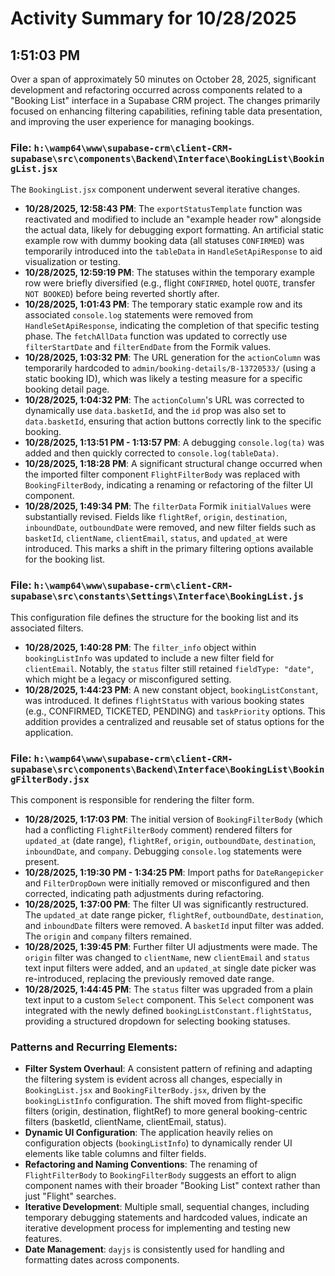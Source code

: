 # Activity Summary for 10/28/2025

## 1:51:03 PM
Over a span of approximately 50 minutes on October 28, 2025, significant development and refactoring occurred across components related to a "Booking List" interface in a Supabase CRM project. The changes primarily focused on enhancing filtering capabilities, refining table data presentation, and improving the user experience for managing bookings.

### File: `h:\wamp64\www\supabase-crm\client-CRM-supabase\src\components\Backend\Interface\BookingList\BookingList.jsx`

The `BookingList.jsx` component underwent several iterative changes.
*   **10/28/2025, 12:58:43 PM**: The `exportStatusTemplate` function was reactivated and modified to include an "example header row" alongside the actual data, likely for debugging export formatting. An artificial static example row with dummy booking data (all statuses `CONFIRMED`) was temporarily introduced into the `tableData` in `HandleSetApiResponse` to aid visualization or testing.
*   **10/28/2025, 12:59:19 PM**: The statuses within the temporary example row were briefly diversified (e.g., flight `CONFIRMED`, hotel `QUOTE`, transfer `NOT BOOKED`) before being reverted shortly after.
*   **10/28/2025, 1:01:43 PM**: The temporary static example row and its associated `console.log` statements were removed from `HandleSetApiResponse`, indicating the completion of that specific testing phase. The `fetchAllData` function was updated to correctly use `filterStartDate` and `filterEndDate` from the Formik values.
*   **10/28/2025, 1:03:32 PM**: The URL generation for the `actionColumn` was temporarily hardcoded to `admin/booking-details/B-13720533/` (using a static booking ID), which was likely a testing measure for a specific booking detail page.
*   **10/28/2025, 1:04:32 PM**: The `actionColumn`'s URL was corrected to dynamically use `data.basketId`, and the `id` prop was also set to `data.basketId`, ensuring that action buttons correctly link to the specific booking.
*   **10/28/2025, 1:13:51 PM - 1:13:57 PM**: A debugging `console.log(ta)` was added and then quickly corrected to `console.log(tableData)`.
*   **10/28/2025, 1:18:28 PM**: A significant structural change occurred when the imported filter component `FlightFilterBody` was replaced with `BookingFilterBody`, indicating a renaming or refactoring of the filter UI component.
*   **10/28/2025, 1:49:34 PM**: The `filterData` Formik `initialValues` were substantially revised. Fields like `flightRef`, `origin`, `destination`, `inboundDate`, `outboundDate` were removed, and new filter fields such as `basketId`, `clientName`, `clientEmail`, `status`, and `updated_at` were introduced. This marks a shift in the primary filtering options available for the booking list.

### File: `h:\wamp64\www\supabase-crm\client-CRM-supabase\src\constants\Settings\Interface\BookingList.js`

This configuration file defines the structure for the booking list and its associated filters.
*   **10/28/2025, 1:40:28 PM**: The `filter_info` object within `bookingListInfo` was updated to include a new filter field for `clientEmail`. Notably, the `status` filter still retained `fieldType: "date"`, which might be a legacy or misconfigured setting.
*   **10/28/2025, 1:44:23 PM**: A new constant object, `bookingListConstant`, was introduced. It defines `flightStatus` with various booking states (e.g., CONFIRMED, TICKETED, PENDING) and `taskPriority` options. This addition provides a centralized and reusable set of status options for the application.

### File: `h:\wamp64\www\supabase-crm\client-CRM-supabase\src\components\Backend\Interface\BookingList\BookingFilterBody.jsx`

This component is responsible for rendering the filter form.
*   **10/28/2025, 1:17:03 PM**: The initial version of `BookingFilterBody` (which had a conflicting `FlightFilterBody` comment) rendered filters for `updated_at` (date range), `flightRef`, `origin`, `outboundDate`, `destination`, `inboundDate`, and `company`. Debugging `console.log` statements were present.
*   **10/28/2025, 1:19:30 PM - 1:34:25 PM**: Import paths for `DateRangepicker` and `FilterDropDown` were initially removed or misconfigured and then corrected, indicating path adjustments during refactoring.
*   **10/28/2025, 1:37:00 PM**: The filter UI was significantly restructured. The `updated_at` date range picker, `flightRef`, `outboundDate`, `destination`, and `inboundDate` filters were removed. A `basketId` input filter was added. The `origin` and `company` filters remained.
*   **10/28/2025, 1:39:45 PM**: Further filter UI adjustments were made. The `origin` filter was changed to `clientName`, new `clientEmail` and `status` text input filters were added, and an `updated_at` single date picker was re-introduced, replacing the previously removed date range.
*   **10/28/2025, 1:44:45 PM**: The `status` filter was upgraded from a plain text input to a custom `Select` component. This `Select` component was integrated with the newly defined `bookingListConstant.flightStatus`, providing a structured dropdown for selecting booking statuses.

### Patterns and Recurring Elements:

*   **Filter System Overhaul**: A consistent pattern of refining and adapting the filtering system is evident across all changes, especially in `BookingList.jsx` and `BookingFilterBody.jsx`, driven by the `bookingListInfo` configuration. The shift moved from flight-specific filters (origin, destination, flightRef) to more general booking-centric filters (basketId, clientName, clientEmail, status).
*   **Dynamic UI Configuration**: The application heavily relies on configuration objects (`bookingListInfo`) to dynamically render UI elements like table columns and filter fields.
*   **Refactoring and Naming Conventions**: The renaming of `FlightFilterBody` to `BookingFilterBody` suggests an effort to align component names with their broader "Booking List" context rather than just "Flight" searches.
*   **Iterative Development**: Multiple small, sequential changes, including temporary debugging statements and hardcoded values, indicate an iterative development process for implementing and testing new features.
*   **Date Management**: `dayjs` is consistently used for handling and formatting dates across components.